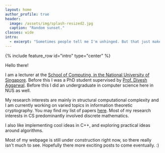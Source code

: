 ```yaml
---
layout: home
author_profile: true
header:
  image: /assets/img/splash-resized2.jpg
  caption: "Random sunset."
classes: wide
intro: 
  - excerpt: "Sometimes people tell me I'm unhinged. But that just makes me wonder: Since when do humans come with hinges?"
---
```


{% include feature_row id="intro" type="center" %}

Hello there!

I am a lecturer at the [School of Computing, in the National University of Singapore](https://www.comp.nus.edu.sg/). Before this I was a PhD student supervised by [Prof. Divesh Aggarwal](https://sites.google.com/site/diveshhomepage/). Before this I did an undergraduate in computer science here in NUS as well. 

My research interests are mainly in structural computational complexity and I am currently working on varied topics in information theoretic cryptography. You may find 
my list of papers [here](/papers/). Most of my research interests in CS predominantly involved discrete mathematics.

I also like implementing cool ideas in C++, and exploring practical ideas around algorithms.

Most of my webpage is still under construction right now, so there really isn't much to see. Hopefully there more exciting posts to come eventually. :)
